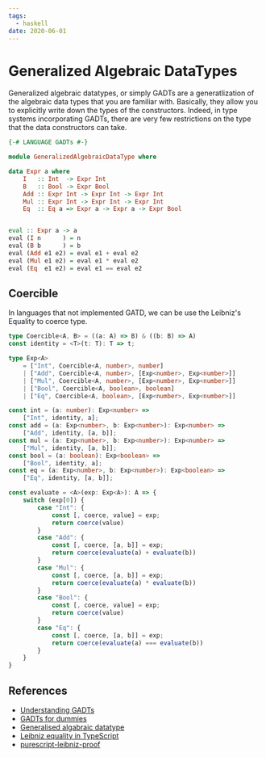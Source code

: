 ```yaml
---
tags:
  - haskell
date: 2020-06-01
---
```


# Generalized Algebraic DataTypes

Generalized algebraic datatypes, or simply GADTs are a generatlization of the algebraic data types that you are familiar with. Basically, they allow you to explicitly write down the types of the constructors. Indeed, in type systems incorporating GADTs, there are very few restrictions on the type that the data constructors can take.

```haskell
{-# LANGUAGE GADTs #-}

module GeneralizedAlgebraicDataType where

data Expr a where
    I   :: Int  -> Expr Int
    B   :: Bool -> Expr Bool
    Add :: Expr Int -> Expr Int -> Expr Int
    Mul :: Expr Int -> Expr Int -> Expr Int
    Eq  :: Eq a => Expr a -> Expr a -> Expr Bool


eval :: Expr a -> a
eval (I n      ) = n
eval (B b      ) = b
eval (Add e1 e2) = eval e1 + eval e2
eval (Mul e1 e2) = eval e1 * eval e2
eval (Eq  e1 e2) = eval e1 == eval e2
```

## Coercible

In languages that not implemented GATD, we can be use the Leibniz's Equality to coerce type.

```TypeScript
type Coercible<A, B> = ((a: A) => B) & ((b: B) => A)
const identity = <T>(t: T): T => t;

type Exp<A>
    = ["Int", Coercible<A, number>, number]
    | ["Add", Coercible<A, number>, [Exp<number>, Exp<number>]]
    | ["Mul", Coercible<A, number>, [Exp<number>, Exp<number>]]
    | ["Bool", Coercible<A, boolean>, boolean]
    | ["Eq", Coercible<A, boolean>, [Exp<number>, Exp<number>]]

const int = (a: number): Exp<number> =>
    ["Int", identity, a];
const add = (a: Exp<number>, b: Exp<number>): Exp<number> =>
    ["Add", identity, [a, b]];
const mul = (a: Exp<number>, b: Exp<number>): Exp<number> =>
    ["Mul", identity, [a, b]];
const bool = (a: boolean): Exp<boolean> =>
    ["Bool", identity, a];
const eq = (a: Exp<number>, b: Exp<number>): Exp<boolean> =>
    ["Eq", identity, [a, b]];

const evaluate = <A>(exp: Exp<A>): A => {
    switch (exp[0]) {
        case "Int": {
            const [, coerce, value] = exp;
            return coerce(value)
        }
        case "Add": {
            const [, coerce, [a, b]] = exp;
            return coerce(evaluate(a) + evaluate(b))
        }
        case "Mul": {
            const [, coerce, [a, b]] = exp;
            return coerce(evaluate(a) * evaluate(b))
        }
        case "Bool": {
            const [, coerce, value] = exp;
            return coerce(value)
        }
        case "Eq": {
            const [, coerce, [a, b]] = exp;
            return coerce(evaluate(a) === evaluate(b))
        }
    }
}
```

## References

- [Understanding GADTs](https://en.wikibooks.org/wiki/Haskell/GADT)
- [GADTs for dummies](https://wiki.haskell.org/GADTs_for_dummies)
- [Generalised algabraic datatype](https://wiki.haskell.org/Generalised_algebraic_datatype)
- [Leibniz equality in TypeScript](https://medium.com/codestar-blog/leibniz-equality-in-typescript-2aeff1303749)
- [purescript-leibniz-proof](https://github.com/garyb/purescript-leibniz-proof)
